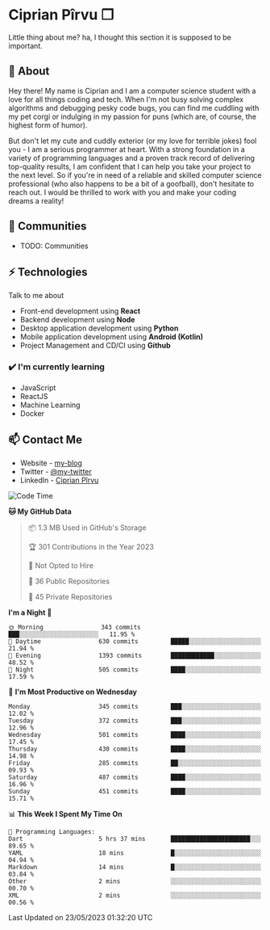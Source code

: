 # Ciprian Pîrvu ❐

Little thing about me? ha, I thought this section it is supposed to be important.

## 🧐 About

Hey there! My name is Ciprian and I am a computer science student with a love for all things coding and tech. When I'm not busy solving complex algorithms and debugging pesky code bugs, you can find me cuddling with my pet corgi or indulging in my passion for puns (which are, of course, the highest form of humor).

But don't let my cute and cuddly exterior (or my love for terrible jokes) fool you - I am a serious programmer at heart. With a strong foundation in a variety of programming languages and a proven track record of delivering top-quality results, I am confident that I can help you take your project to the next level. So if you're in need of a reliable and skilled computer science professional (who also happens to be a bit of a goofball), don't hesitate to reach out. I would be thrilled to work with you and make your coding dreams a reality!

## 👯 Communities

-   TODO: Communities

## ⚡ Technologies

Talk to me about

-   Front-end development using **React**
-   Backend development using **Node**
-   Desktop application development using **Python**
-   Mobile application development using **Android (Kotlin)**
-   Project Management and CD/CI using **Github**

### ✔️ I'm currently learning

-   JavaScript
-   ReactJS
-   Machine Learning
-   Docker

## 📫 Contact Me

-   Website - [my-blog]()
-   Twitter - [@my-twitter]()
-   LinkedIn - [Ciprian Pîrvu](https://www.linkedin.com/in/p%C3%AErvu-ciprian-cristian-4415991b1/)

<!--START_SECTION:waka-->
![Code Time](http://img.shields.io/badge/Code%20Time-1%2C758%20hrs%2051%20mins-blue)

**🐱 My GitHub Data** 

> 📦 1.3 MB Used in GitHub's Storage 
 > 
> 🏆 301 Contributions in the Year 2023
 > 
> 🚫 Not Opted to Hire
 > 
> 📜 36 Public Repositories 
 > 
> 🔑 45 Private Repositories 
 > 
**I'm a Night 🦉** 

```text
🌞 Morning                343 commits         ███░░░░░░░░░░░░░░░░░░░░░░   11.95 % 
🌆 Daytime                630 commits         █████░░░░░░░░░░░░░░░░░░░░   21.94 % 
🌃 Evening                1393 commits        ████████████░░░░░░░░░░░░░   48.52 % 
🌙 Night                  505 commits         ████░░░░░░░░░░░░░░░░░░░░░   17.59 % 
```
📅 **I'm Most Productive on Wednesday** 

```text
Monday                   345 commits         ███░░░░░░░░░░░░░░░░░░░░░░   12.02 % 
Tuesday                  372 commits         ███░░░░░░░░░░░░░░░░░░░░░░   12.96 % 
Wednesday                501 commits         ████░░░░░░░░░░░░░░░░░░░░░   17.45 % 
Thursday                 430 commits         ████░░░░░░░░░░░░░░░░░░░░░   14.98 % 
Friday                   285 commits         ██░░░░░░░░░░░░░░░░░░░░░░░   09.93 % 
Saturday                 487 commits         ████░░░░░░░░░░░░░░░░░░░░░   16.96 % 
Sunday                   451 commits         ████░░░░░░░░░░░░░░░░░░░░░   15.71 % 
```


📊 **This Week I Spent My Time On** 

```text
💬 Programming Languages: 
Dart                     5 hrs 37 mins       ██████████████████████░░░   89.65 % 
YAML                     18 mins             █░░░░░░░░░░░░░░░░░░░░░░░░   04.94 % 
Markdown                 14 mins             █░░░░░░░░░░░░░░░░░░░░░░░░   03.84 % 
Other                    2 mins              ░░░░░░░░░░░░░░░░░░░░░░░░░   00.70 % 
XML                      2 mins              ░░░░░░░░░░░░░░░░░░░░░░░░░   00.56 % 
```


 Last Updated on 23/05/2023 01:32:20 UTC
<!--END_SECTION:waka-->
